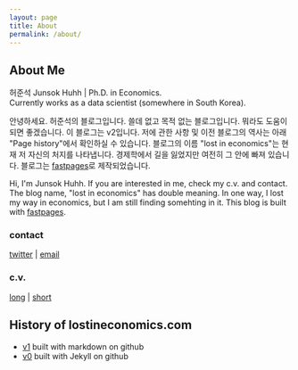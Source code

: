 ```yaml
---
layout: page
title: About 
permalink: /about/
---
```


## About Me

허준석 Junsok Huhh | Ph.D. in Economics.<br/> 
Currently works as a data scientist (somewhere in South Korea).

안녕하세요. 허준석의 블로그입니다. 쓸데 없고 목적 없는 블로그입니다. 뭐라도 도움이 되면 좋겠습니다. 이 블로그는 v2입니다. 저에 관한 사항 및 이전 블로그의 역사는 아래 "Page history"에서 확인하실 수 있습니다. 블로그의 이름 "lost in economics"는 현재 저 자신의 처지를 나타냅니다. 경제학에서 길을 잃었지만 여전히 그 안에 빠져 있습니다. 블로그는 [fastpages](https://github.com/fastai/fastpages)로 제작되었습니다.

Hi, I'm Junsok Huhh. If you are interested in me, check my c.v. and contact. The blog name, "lost in economics" has double meaning. In one way, I lost my way in economics, but I am still finding somehting in it. This blog is built with [fastpages](https://github.com/fastai/fastpages).



### contact
[twitter](https://twitter.com/anarinsk) | [email](mailto:anarinsk@gmail.com)

### c.v. 
[long](https://anarinsk.github.io/cv/long.html) | [short](https://anarinsk.github.io/cv/short.html)

## History of lostineconomics.com 
- [v1](https://anarinsk.github.io/) built with markdown on github 
- [v0](https://lostineconomics.netlify.com/) built with Jekyll on github 
<!--stackedit_data:
eyJoaXN0b3J5IjpbMTM0NTQ4MTg5OSwxNTk1NzkzMjldfQ==
-->